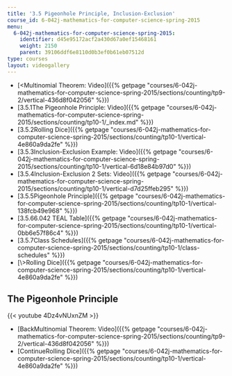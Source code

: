```yaml
---
title: '3.5 Pigeonhole Principle, Inclusion-Exclusion'
course_id: 6-042j-mathematics-for-computer-science-spring-2015
menu:
  6-042j-mathematics-for-computer-science-spring-2015:
    identifier: d45e95172acf2a430d67a0ef15468161
    weight: 2150
    parent: 39106ddf6e8110d0b3ef0b61eb07512d
type: courses
layout: videogallery
---
```

*   [<Multinomial Theorem: Video]({{% getpage "courses/6-042j-mathematics-for-computer-science-spring-2015/sections/counting/tp9-2/vertical-436d8f042056" %}})
*   [3.5.1The Pigeonhole Principle: Video]({{% getpage "courses/6-042j-mathematics-for-computer-science-spring-2015/sections/counting/tp10-1/_index.md" %}})
*   [3.5.2Rolling Dice]({{% getpage "courses/6-042j-mathematics-for-computer-science-spring-2015/sections/counting/tp10-1/vertical-4e860a9da2fe" %}})
*   [3.5.3Inclusion-Exclusion Example: Video]({{% getpage "courses/6-042j-mathematics-for-computer-science-spring-2015/sections/counting/tp10-1/vertical-6d18e84b97d0" %}})
*   [3.5.4Inclusion-Exclusion 2 Sets: Video]({{% getpage "courses/6-042j-mathematics-for-computer-science-spring-2015/sections/counting/tp10-1/vertical-d7d25ffeb295" %}})
*   [3.5.5Pigeonhole Principle]({{% getpage "courses/6-042j-mathematics-for-computer-science-spring-2015/sections/counting/tp10-1/vertical-138fcb49e968" %}})
*   [3.5.66.042 TEAL Table]({{% getpage "courses/6-042j-mathematics-for-computer-science-spring-2015/sections/counting/tp10-1/vertical-0bb6e57f86c4" %}})
*   [3.5.7Class Schedules]({{% getpage "courses/6-042j-mathematics-for-computer-science-spring-2015/sections/counting/tp10-1/class-schedules" %}})
*   [\\>Rolling Dice]({{% getpage "courses/6-042j-mathematics-for-computer-science-spring-2015/sections/counting/tp10-1/vertical-4e860a9da2fe" %}})

The Pigeonhole Principle
------------------------

{{< youtube 4Dz4vNUxnZM >}}

*   [BackMultinomial Theorem: Video]({{% getpage "courses/6-042j-mathematics-for-computer-science-spring-2015/sections/counting/tp9-2/vertical-436d8f042056" %}})
*   [ContinueRolling Dice]({{% getpage "courses/6-042j-mathematics-for-computer-science-spring-2015/sections/counting/tp10-1/vertical-4e860a9da2fe" %}})